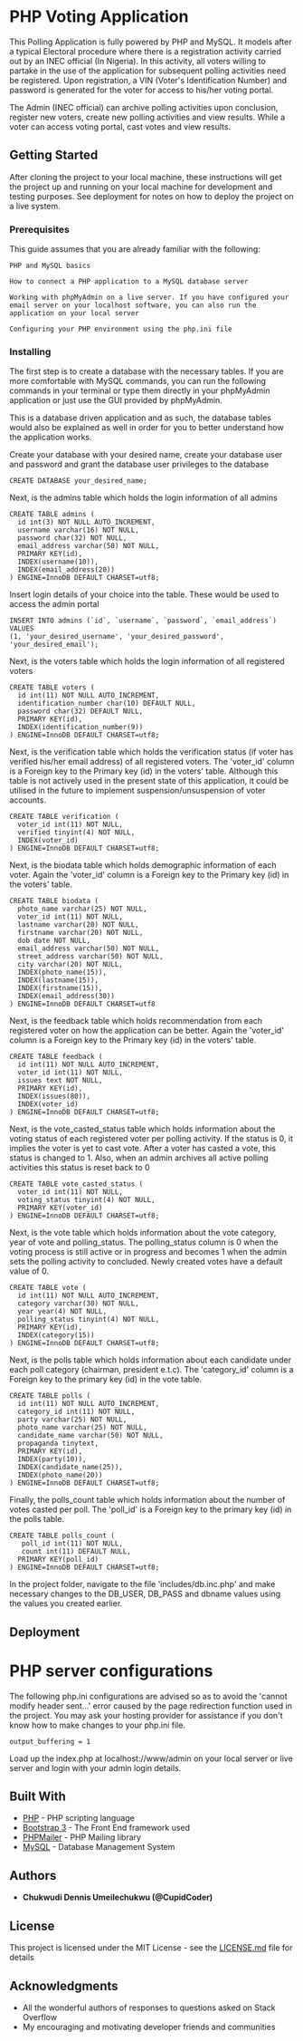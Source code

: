 # PHP Voting Application

This Polling Application is fully powered by PHP and MySQL. It models after a typical Electoral procedure where there is a registration activity carried out by an INEC official (In Nigeria). In this activity, all voters willing to partake in the use of the application for subsequent polling activities need be registered. Upon registration, a VIN (Voter's Identification Number) and password is generated for the voter for access to his/her voting portal.

The Admin (INEC official) can archive polling activities upon conclusion, register new voters, create new polling activities and view results. While a voter can access voting portal, cast votes and view results.

## Getting Started

After cloning the project to your local machine, these instructions will get the project up and running on your local machine for development and testing purposes. See deployment for notes on how to deploy the project on a live system.

### Prerequisites

This guide assumes that you are already familiar with the following:

```
PHP and MySQL basics
```

```
How to connect a PHP application to a MySQL database server
```

```
Working with phpMyAdmin on a live server. If you have configured your email server on your localhost software, you can also run the application on your local server
```

```
Configuring your PHP environment using the php.ini file
```


### Installing

The first step is to create a database with the necessary tables. If you are more comfortable with MySQL commands, you can run the following commands in your terminal or type them directly in your phpMyAdmin application or just use the GUI provided by phpMyAdmin.

This is a database driven application and as such, the database tables would also be explained as well in order for you to better understand how the application works.

Create your database with your desired name, create your database user and password and grant the database user privileges to the database

```
CREATE DATABASE your_desired_name;
```

Next, is the admins table which holds the login information of all admins

```
CREATE TABLE admins (
  id int(3) NOT NULL AUTO_INCREMENT,
  username varchar(16) NOT NULL,
  password char(32) NOT NULL,
  email_address varchar(50) NOT NULL,
  PRIMARY KEY(id),
  INDEX(username(10)),
  INDEX(email_address(20))
) ENGINE=InnoDB DEFAULT CHARSET=utf8;
```

Insert login details of your choice into the table. These would be used to access the admin portal

```
INSERT INTO admins (`id`, `username`, `password`, `email_address`) VALUES
(1, 'your_desired_username', 'your_desired_password', 'your_desired_email');
```

Next, is the voters table which holds the login information of all registered voters

```
CREATE TABLE voters (
  id int(11) NOT NULL AUTO_INCREMENT,
  identification_number char(10) DEFAULT NULL,
  password char(32) DEFAULT NULL,
  PRIMARY KEY(id),
  INDEX(identification_number(9))
) ENGINE=InnoDB DEFAULT CHARSET=utf8;
```

Next, is the verification table which holds the verification status (if voter has verified his/her email address) of all registered voters. The 'voter_id' column is a Foreign key to the Primary key (id) in the voters' table. Although this table is not actively used in the present state of this application, it could be utilised in the future to implement suspension/unsuspension of voter accounts.

```
CREATE TABLE verification (
  voter_id int(11) NOT NULL,
  verified tinyint(4) NOT NULL,
  INDEX(voter_id)
) ENGINE=InnoDB DEFAULT CHARSET=utf8;
```

Next, is the biodata table which holds demographic information of each voter. Again the 'voter_id' column is a Foreign key to the Primary key (id) in the voters' table.

```
CREATE TABLE biodata (
  photo_name varchar(25) NOT NULL,
  voter_id int(11) NOT NULL,
  lastname varchar(20) NOT NULL,
  firstname varchar(20) NOT NULL,
  dob date NOT NULL,
  email_address varchar(50) NOT NULL,
  street_address varchar(50) NOT NULL,
  city varchar(20) NOT NULL,
  INDEX(photo_name(15)),
  INDEX(lastname(15)),
  INDEX(firstname(15)),
  INDEX(email_address(30))
) ENGINE=InnoDB DEFAULT CHARSET=utf8
```

Next, is the feedback table which holds recommendation from each registered voter on how the application can be better. Again the 'voter_id' column is a Foreign key to the Primary key (id) in the voters' table.

```
CREATE TABLE feedback (
  id int(11) NOT NULL AUTO_INCREMENT,
  voter_id int(11) NOT NULL,
  issues text NOT NULL,
  PRIMARY KEY(id),
  INDEX(issues(80)),
  INDEX(voter_id)
) ENGINE=InnoDB DEFAULT CHARSET=utf8;
```

Next, is the vote_casted_status table which holds information about the voting status of each registered voter per polling activity. If the status is 0, it implies the voter is yet to cast vote. After a voter has casted a vote, this status is changed to 1. Also, when an admin archives all active polling activities this status is reset back to 0

```
CREATE TABLE vote_casted_status (
  voter_id int(11) NOT NULL,
  voting_status tinyint(4) NOT NULL,
  PRIMARY KEY(voter_id)
) ENGINE=InnoDB DEFAULT CHARSET=utf8;
```

Next, is the vote table which holds information about the vote category, year of vote and polling_status. The polling_status column is 0 when the voting process is still active or in progress and becomes 1 when the admin sets the polling activity to concluded. Newly created votes have a default value of 0.

```
CREATE TABLE vote (
  id int(11) NOT NULL AUTO_INCREMENT,
  category varchar(30) NOT NULL,
  year year(4) NOT NULL,
  polling_status tinyint(4) NOT NULL,
  PRIMARY KEY(id),
  INDEX(category(15))
) ENGINE=InnoDB DEFAULT CHARSET=utf8;
```

Next, is the polls table which holds information about each candidate under each poll category (chairman, president e.t.c). The 'category_id' column is a Foreign key to the primary key (id) in the vote table.

```
CREATE TABLE polls (
  id int(11) NOT NULL AUTO_INCREMENT,
  category_id int(11) NOT NULL,
  party varchar(25) NOT NULL,
  photo_name varchar(25) NOT NULL,
  candidate_name varchar(50) NOT NULL,
  propaganda tinytext,
  PRIMARY KEY(id),
  INDEX(party(10)),
  INDEX(candidate_name(25)),
  INDEX(photo_name(20))
) ENGINE=InnoDB DEFAULT CHARSET=utf8;
```

Finally, the polls_count table which holds information about the number of votes casted per poll. The 'poll_id' is a Foreign key to the primary key (id) in the polls table.

```
CREATE TABLE polls_count (
   poll_id int(11) NOT NULL,
   count int(11) DEFAULT NULL,
  PRIMARY KEY(poll_id)
) ENGINE=InnoDB DEFAULT CHARSET=utf8;
```

In the project folder, navigate to the file 'includes/db.inc.php' and make necessary changes to the DB_USER, DB_PASS and dbname values using the values you created earlier.


## Deployment

# PHP server configurations

The following php.ini configurations are advised so as to avoid the 'cannot modify header sent...' error caused by the page redirection function used in the project. You may ask your hosting provider for assistance if you don't know how to make changes to your php.ini file.

 ```
 output_buffering = 1
 ```

Load up the index.php at localhost://www/admin on your local server or live server and login with your admin login details.


## Built With

* [PHP](php.net/manual/en/intro-whatis.php) - PHP scripting language
* [Bootstrap 3](http://www.getbootstrap.com/docs/3.3) - The Front End framework used
* [PHPMailer](https://github.com/PHPMailer) - PHP Mailing library
* [MySQL](https://www.mysql.com/) - Database Management System


## Authors

* **Chukwudi Dennis Umeilechukwu (@CupidCoder)**

## License

This project is licensed under the MIT License - see the [LICENSE.md](LICENSE.md) file for details

## Acknowledgments

* All the wonderful authors of responses to questions asked on Stack Overflow
* My encouraging and motivating developer friends and communities

